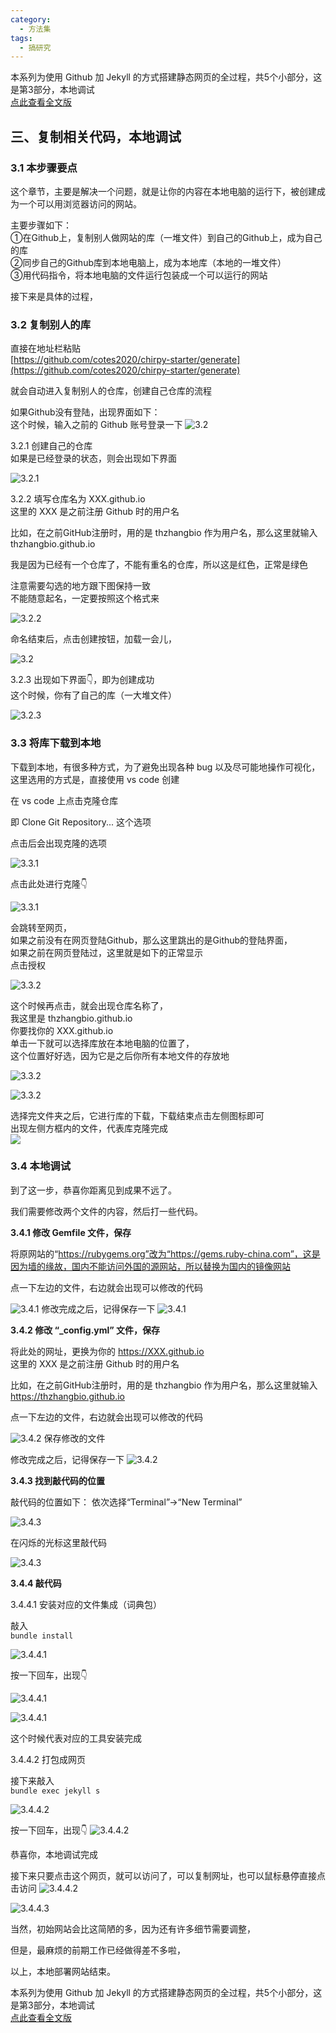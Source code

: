 ```yaml
---
category:
  - 方法集
tags:
  - 搞研究
---
```

本系列为使用 Github 加 Jekyll 的方式搭建静态网页的全过程，共5个小部分，这是第3部分，本地调试  
[点此查看全文版](https://thzhangbio.github.io/posts/%E5%9B%9B%E4%B8%AA%E7%BA%BF%E7%B4%A2%E5%BB%BA%E5%8D%9A%E5%AE%A2-%E5%85%A8%E6%96%87%E7%89%88/)

## 三、复制相关代码，本地调试

### **3.1 本步骤要点**  

这个章节，主要是解决一个问题，就是让你的内容在本地电脑的运行下，被创建成为一个可以用浏览器访问的网站。

主要步骤如下：  
①在Github上，复制别人做网站的库（一堆文件）到自己的Github上，成为自己的库  
②同步自己的Github库到本地电脑上，成为本地库（本地的一堆文件）  
③用代码指令，将本地电脑的文件运行包装成一个可以运行的网站  

接下来是具体的过程，

### **3.2 复制别人的库**  
直接在地址栏粘贴  
[https://github.com/cotes2020/chirpy-starter/generate](https://github.com/cotes2020/chirpy-starter/generate)

就会自动进入复制别人的仓库，创建自己仓库的流程

如果Github没有登陆，出现界面如下：  
这个时候，输入之前的 Github 账号登录一下
![3.2](https://cdn.jsdelivr.net/gh/thzhangbio/blotpicture@main/20240325212013.png)

3.2.1 创建自己的仓库  
如果是已经登录的状态，则会出现如下界面

![3.2.1](https://cdn.jsdelivr.net/gh/thzhangbio/blotpicture@main/20240325213305.png)


3.2.2 填写仓库名为 XXX.github.io  
这里的 XXX 是之前注册 Github 时的用户名

比如，在之前GitHub注册时，用的是 thzhangbio 作为用户名，那么这里就输入 thzhangbio.github.io

我是因为已经有一个仓库了，不能有重名的仓库，所以这是红色，正常是绿色

注意需要勾选的地方跟下图保持一致  
不能随意起名，一定要按照这个格式来

![3.2.2](https://cdn.jsdelivr.net/gh/thzhangbio/blotpicture@main/20240326023422.png)

命名结束后，点击创建按钮，加载一会儿，

![3.2](https://cdn.jsdelivr.net/gh/thzhangbio/blotpicture@main/20240325214733.png)

3.2.3 出现如下界面👇，即为创建成功  
这个时候，你有了自己的库（一大堆文件）

![3.2.3](https://cdn.jsdelivr.net/gh/thzhangbio/blotpicture@main/20240326023823.png)


### **3.3 将库下载到本地** 

下载到本地，有很多种方式，为了避免出现各种 bug 以及尽可能地操作可视化，这里选用的方式是，直接使用 vs code 创建

在 vs code 上点击克隆仓库

即 Clone Git Repository...  这个选项

点击后会出现克隆的选项

![3.3.1](https://cdn.jsdelivr.net/gh/thzhangbio/blotpicture@main/20240325224743.png)

点击此处进行克隆👇

![3.3.1](https://cdn.jsdelivr.net/gh/thzhangbio/blotpicture@main/20240326021334.png)


会跳转至网页，  
如果之前没有在网页登陆Github，那么这里跳出的是Github的登陆界面，  
如果之前在网页登陆过，这里就是如下的正常显示  
点击授权

![3.3.2](https://cdn.jsdelivr.net/gh/thzhangbio/blotpicture@main/20240325224336.png)


这个时候再点击，就会出现仓库名称了，  
我这里是 thzhangbio.github.io  
你要找你的 XXX.github.io  
单击一下就可以选择库放在本地电脑的位置了，  
这个位置好好选，因为它是之后你所有本地文件的存放地

![3.3.2](https://cdn.jsdelivr.net/gh/thzhangbio/blotpicture@main/20240326022000.png)


![3.3.2](https://cdn.jsdelivr.net/gh/thzhangbio/blotpicture@main/20240326022405.png)

选择完文件夹之后，它进行库的下载，下载结束点击左侧图标即可  
出现左侧方框内的文件，代表库克隆完成  
![](https://cdn.jsdelivr.net/gh/thzhangbio/blotpicture@main/20240326022904.png)


### **3.4 本地调试** 

到了这一步，恭喜你距离见到成果不远了。

我们需要修改两个文件的内容，然后打一些代码。

**3.4.1 修改 Gemfile 文件，保存**

将原网站的“https://rubygems.org”改为“https://gems.ruby-china.com”，这是因为墙的缘故，国内不能访问外国的源网站，所以替换为国内的镜像网站

点一下左边的文件，右边就会出现可以修改的代码

![3.4.1](https://cdn.jsdelivr.net/gh/thzhangbio/blotpicture@main/20240326024608.png)
修改完成之后，记得保存一下
![3.4.1](https://cdn.jsdelivr.net/gh/thzhangbio/blotpicture@main/20240326025731.png)

**3.4.2 修改 “_config.yml” 文件，保存**

将此处的网址，更换为你的  https://XXX.github.io  
这里的 XXX 是之前注册 Github 时的用户名

比如，在之前GitHub注册时，用的是 thzhangbio 作为用户名，那么这里就输入 https://thzhangbio.github.io

点一下左边的文件，右边就会出现可以修改的代码

![3.4.2](https://cdn.jsdelivr.net/gh/thzhangbio/blotpicture@main/20240326025031.png)
保存修改的文件

修改完成之后，记得保存一下
![3.4.2](https://cdn.jsdelivr.net/gh/thzhangbio/blotpicture@main/20240326025545.png)

**3.4.3 找到敲代码的位置**


敲代码的位置如下：
依次选择“Terminal”→“New Terminal”

![3.4.3](https://cdn.jsdelivr.net/gh/thzhangbio/blotpicture@main/20240321031959.png)

在闪烁的光标这里敲代码

![3.4.3](https://cdn.jsdelivr.net/gh/thzhangbio/blotpicture@main/20240321032320.png)

**3.4.4 敲代码**

3.4.4.1 安装对应的文件集成（词典包）

敲入  
`bundle install`  

![3.4.4.1](https://cdn.jsdelivr.net/gh/thzhangbio/blotpicture@main/20240326030933.png)

按一下回车，出现👇

![3.4.4.1](https://cdn.jsdelivr.net/gh/thzhangbio/blotpicture@main/20240326031059.png)

![3.4.4.1](https://cdn.jsdelivr.net/gh/thzhangbio/blotpicture@main/20240326031229.png)


这个时候代表对应的工具安装完成


3.4.4.2 打包成网页

接下来敲入  
`bundle exec jekyll s`

![3.4.4.2](https://cdn.jsdelivr.net/gh/thzhangbio/blotpicture@main/20240326031450.png)

按一下回车，出现👇
![3.4.4.2](https://cdn.jsdelivr.net/gh/thzhangbio/blotpicture@main/20240326031601.png)


恭喜你，本地调试完成

接下来只要点击这个网页，就可以访问了，可以复制网址，也可以鼠标悬停直接点击访问
![3.4.4.2](https://cdn.jsdelivr.net/gh/thzhangbio/blotpicture@main/20240326031835.png)

![3.4.4.3](https://cdn.jsdelivr.net/gh/thzhangbio/blotpicture@main/20240326032118.png)

当然，初始网站会比这简陋的多，因为还有许多细节需要调整，  

但是，最麻烦的前期工作已经做得差不多啦，

以上，本地部署网站结束。

本系列为使用 Github 加 Jekyll 的方式搭建静态网页的全过程，共5个小部分，这是第3部分，本地调试  
[点此查看全文版](https://thzhangbio.github.io/posts/%E5%9B%9B%E4%B8%AA%E7%BA%BF%E7%B4%A2%E5%BB%BA%E5%8D%9A%E5%AE%A2-%E5%85%A8%E6%96%87%E7%89%88/)

